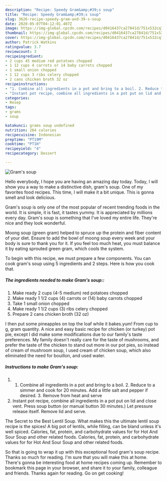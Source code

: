 ```yaml
---
description: "Recipe: Speedy Gram&amp;#39;s soup"
title: "Recipe: Speedy Gram&amp;#39;s soup"
slug: 3626-recipe-speedy-gram-and-39-s-soup
date: 2020-05-07T04:12:01.407Z
image: https://img-global.cpcdn.com/recipes/d0416437ca27841d/751x532cq70/grams-soup-recipe-main-photo.jpg
thumbnail: https://img-global.cpcdn.com/recipes/d0416437ca27841d/751x532cq70/grams-soup-recipe-main-photo.jpg
cover: https://img-global.cpcdn.com/recipes/d0416437ca27841d/751x532cq70/grams-soup-recipe-main-photo.jpg
author: Patrick Watkins
ratingvalue: 3.7
reviewcount: 3
recipeingredient:
- 2 cups 45 medium red potatoes chopped
- 1 12 cups 4 carrots or 14 baby carrots chopped
- 1 small onion chopped
- 1 12 cups 3 ribs celery chopped
- 2 cans chicken broth 32 oz
recipeinstructions:
- "1. Combine all ingredients in a pot and bring to a boil. 2. Reduce to a simmer and cook for 20 minutes. Add a little salt and pepper if desired. 3. Remove from heat and serve"
- "Instant pot recipe, combine all ingredients in a pot put on lid and close vent. Press soup button (or manual button 30 minutes.) Let pressure release itself. Remove lid and serve."
categories:
- Resep
tags:
- grams
- soup

katakunci: grams soup undefined
nutrition: 264 calories
recipecuisine: Indonesian
preptime: "PT19M"
cooktime: "PT1H"
recipeyield: "4"
recipecategory: Dessert

---
```



![Gram&#39;s soup](https://img-global.cpcdn.com/recipes/d0416437ca27841d/751x532cq70/grams-soup-recipe-main-photo.jpg)

Hello everybody, I hope you are having an amazing day today. Today, I will show you a way to make a distinctive dish, gram&#39;s soup. One of my favorites food recipes. This time, I will make it a bit unique. This is gonna smell and look delicious.

Gram&#39;s soup is only one of the most popular of recent trending foods in the world. It is simple, it is fast, it tastes yummy. It is appreciated by millions every day. Gram&#39;s soup is something that I've loved my entire life. They're nice and they look wonderful.

Moong soup (green gram) helped to spruce up the protein and fiber content of your diet. Ensure to add the bowl of moong soup every week and your body is sure to thank you for it. If you feel too much heat, you must balance it by eating sprouted green gram, which cools the system.


To begin with this recipe, we must prepare a few components. You can cook gram&#39;s soup using 5 ingredients and 2 steps. Here is how you cook that.

##### The ingredients needed to make Gram&#39;s soup::

1. Make ready 2 cups (4-5 medium) red potatoes chopped
1. Make ready 1 1/2 cups (4) carrots or (14) baby carrots chopped
1. Take 1 small onion chopped
1. Make ready 1 1/2 cups (3) ribs celery chopped
1. Prepare 2 cans chicken broth (32 oz)


I then put some pineapples on top the loaf while it bakes.yum! From cup to g, gram quantity. A nice and easy basic recipe for chicken (or turkey) pot pie, except I did make some modifications due to our family&#39;s taste preferences. My family doesn&#39;t really care for the taste of mushrooms, and prefer the taste of the chicken to stand out more in our pot pies, so instead of cream of mushroom soup, I used cream of chicken soup, which also eliminated the need for bouillon, and used water. 

##### Instructions to make Gram&#39;s soup:

1. 1. Combine all ingredients in a pot and bring to a boil. 2. Reduce to a simmer and cook for 20 minutes. Add a little salt and pepper if desired. 3. Remove from heat and serve
1. Instant pot recipe, combine all ingredients in a pot put on lid and close vent. Press soup button (or manual button 30 minutes.) Let pressure release itself. Remove lid and serve.


The Secret to the Best Lentil Soup. What makes this the ultimate lentil soup recipe is the spices! A big pot of lentils, while filling, can be bland unless it&#39;s well spiced. Calories, fat, protein, and carbohydrate values for for Hot And Sour Soup and other related foods. Calories, fat, protein, and carbohydrate values for for Hot And Sour Soup and other related foods. 

So that is going to wrap it up with this exceptional food gram&#39;s soup recipe. Thanks so much for reading. I'm sure that you will make this at home. There's gonna be interesting food at home recipes coming up. Remember to bookmark this page in your browser, and share it to your family, colleague and friends. Thanks again for reading. Go on get cooking!
